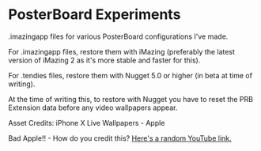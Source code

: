 # PosterBoard Experiments
.imazingapp files for various PosterBoard configurations I've made.

For .imazingapp files, restore them with iMazing (preferably the latest version of iMazing 2 as it's more stable and faster for this).

For .tendies files, restore them with Nugget 5.0 or higher (in beta at time of writing).

At the time of writing this, to restore with Nugget you have to reset the PRB Extension data before any video wallpapers appear.

Asset Credits:
iPhone X Live Wallpapers - Apple

Bad Apple!! - How do you credit this? [Here's a random YouTube link.](https://youtu.be/FtutLA63Cp8)
